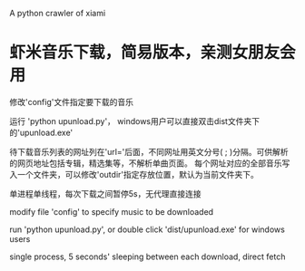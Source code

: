 A python crawler of xiami

虾米音乐下载，简易版本，亲测女朋友会用
============

修改'config'文件指定要下载的音乐

运行 'python upunload.py'， windows用户可以直接双击dist文件夹下的'upunload.exe'


待下载音乐列表的网址列在'url='后面，不同网址用英文分号( ; )分隔。可供解析的网页地址包括专辑，精选集等，不解析单曲页面。
每个网址对应的全部音乐写入一个文件夹，可以修改'outdir'指定存放位置，默认为当前文件夹下。

单进程单线程，每次下载之间暂停5s，无代理直接连接



modify file 'config' to specify music to be downloaded

run 'python upunload.py', or double click 'dist/upunload.exe' for windows users

single process, 5 seconds' sleeping between each download, direct fetch




